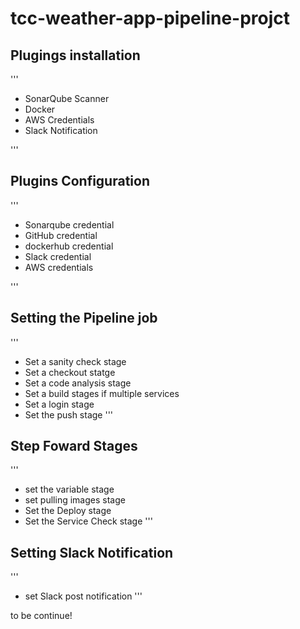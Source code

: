 # tcc-weather-app-pipeline-projct


## Plugings installation

'''
   - SonarQube Scanner
   - Docker 
   - AWS Credentials
   - Slack Notification

'''


## Plugins Configuration

'''
   - Sonarqube credential
   - GitHub credential
   - dockerhub credential
   - Slack credential
   - AWS credentials

'''   

## Setting the Pipeline job

''' 
   - Set a sanity check stage
   - Set a checkout statge
   - Set a code analysis stage
   - Set a build stages if multiple services
   - Set a login stage
   - Set the push stage
'''
## Step Foward Stages  

'''
   - set the variable stage
   - set pulling images stage
   - Set the Deploy stage
   - Set the Service Check stage
'''

## Setting Slack Notification

'''   
   - set Slack post notification 
'''

to be continue!
